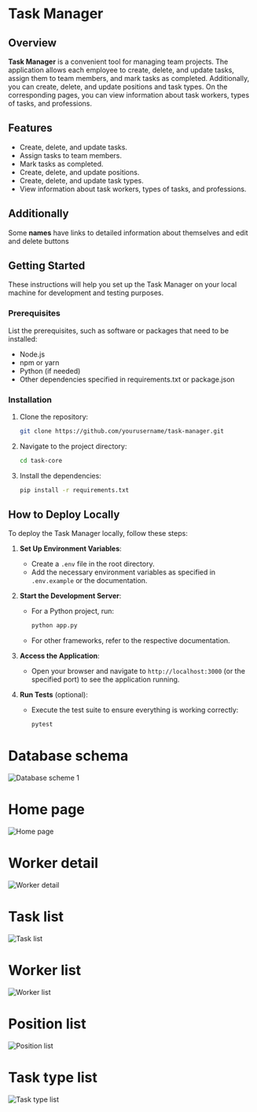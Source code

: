 # Task Manager

## Overview
**Task Manager** is a convenient tool for managing team projects. The application allows each employee to create, delete, and update tasks, assign them to team members, and mark tasks as completed. Additionally, you can create, delete, and update positions and task types. On the corresponding pages, you can view information about task workers, types of tasks, and professions.

## Features
- Create, delete, and update tasks.
- Assign tasks to team members.
- Mark tasks as completed.
- Create, delete, and update positions.
- Create, delete, and update task types.
- View information about task workers, types of tasks, and professions.

## Additionally
Some **names** have links to detailed information about themselves and edit and delete buttons

## Getting Started
These instructions will help you set up the Task Manager on your local machine for development and testing purposes.

### Prerequisites
List the prerequisites, such as software or packages that need to be installed:
- Node.js
- npm or yarn
- Python (if needed)
- Other dependencies specified in requirements.txt or package.json

### Installation
1. Clone the repository:
    ```bash
    git clone https://github.com/yourusername/task-manager.git
    ```
2. Navigate to the project directory:
    ```bash
    cd task-core
    ```
3. Install the dependencies:
    ```bash
    pip install -r requirements.txt
    ```

## How to Deploy Locally
To deploy the Task Manager locally, follow these steps:

1. **Set Up Environment Variables**:
    - Create a `.env` file in the root directory.
    - Add the necessary environment variables as specified in `.env.example` or the documentation.

2. **Start the Development Server**:
    - For a Python project, run:
        ```bash
        python app.py
        ```
    - For other frameworks, refer to the respective documentation.

3. **Access the Application**:
    - Open your browser and navigate to `http://localhost:3000` (or the specified port) to see the application running.

4. **Run Tests** (optional):
    - Execute the test suite to ensure everything is working correctly:
        ```bash
        pytest
        ```

# Database schema
![Database scheme 1](static/assets/img/DB-schema-1.png)

# Home page
![Home page](static/assets/img/home-page.png)

# Worker detail
![Worker detail](static/assets/img/worker-detail.png)

# Task list
![Task list](static/assets/img/task-list.png)

# Worker list
![Worker list](static/assets/img/worker-list.png)

# Position list
![Position list](static/assets/img/position-list.png)

# Task type list
![Task type list](static/assets/img/task-type-list.png)